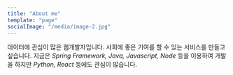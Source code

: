 ```yaml
---
title: "About me"
template: "page"
socialImage: "/media/image-2.jpg"
---
```



데이터에 관심이 많은 웹개발자입니다. 
사회에 좋은 기여를 할 수 있는 서비스를 만들고 싶습니다.
지금은 *Spring Framework, Java, Javascript, Node* 등을 이용하여 개발을 하지만 *Python, React* 등에도 관심이 많습니다. 